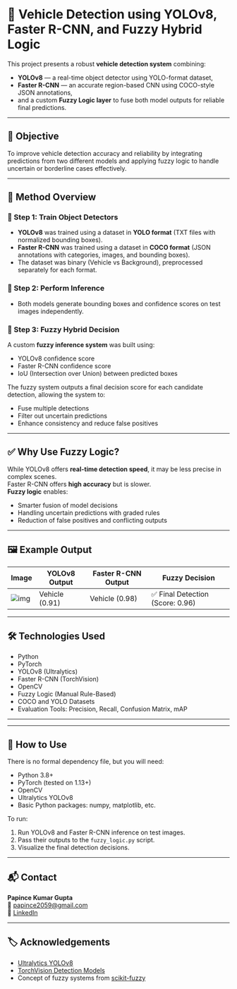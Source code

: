 # 🚗 Vehicle Detection using YOLOv8, Faster R-CNN, and Fuzzy Hybrid Logic

This project presents a robust **vehicle detection system** combining:
- **YOLOv8** — a real-time object detector using YOLO-format dataset,
- **Faster R-CNN** — an accurate region-based CNN using COCO-style JSON annotations,
- and a custom **Fuzzy Logic layer** to fuse both model outputs for reliable final predictions.

---

## 📌 Objective

To improve vehicle detection accuracy and reliability by integrating predictions from two different models and applying fuzzy logic to handle uncertain or borderline cases effectively.

---

## 🧠 Method Overview

### 🔹 Step 1: Train Object Detectors

- **YOLOv8** was trained using a dataset in **YOLO format** (TXT files with normalized bounding boxes).
- **Faster R-CNN** was trained using a dataset in **COCO format** (JSON annotations with categories, images, and bounding boxes).
- The dataset was binary (Vehicle vs Background), preprocessed separately for each format.

### 🔹 Step 2: Perform Inference

- Both models generate bounding boxes and confidence scores on test images independently.

### 🔹 Step 3: Fuzzy Hybrid Decision

A custom **fuzzy inference system** was built using:
- YOLOv8 confidence score
- Faster R-CNN confidence score
- IoU (Intersection over Union) between predicted boxes

The fuzzy system outputs a final decision score for each candidate detection, allowing the system to:
- Fuse multiple detections
- Filter out uncertain predictions
- Enhance consistency and reduce false positives

---

## ✅ Why Use Fuzzy Logic?

While YOLOv8 offers **real-time detection speed**, it may be less precise in complex scenes.  
Faster R-CNN offers **high accuracy** but is slower.  
**Fuzzy logic** enables:
- Smarter fusion of model decisions
- Handling uncertain predictions with graded rules
- Reduction of false positives and conflicting outputs

---

## 🖼️ Example Output

| Image | YOLOv8 Output | Faster R-CNN Output | Fuzzy Decision |
|-------|---------------|----------------------|----------------|
| ![img](samples/image1.jpg) | Vehicle (0.91) | Vehicle (0.98) | ✅ Final Detection (Score: 0.96) |

---

## 🛠️ Technologies Used

- Python
- PyTorch
- YOLOv8 (Ultralytics)
- Faster R-CNN (TorchVision)
- OpenCV
- Fuzzy Logic (Manual Rule-Based)
- COCO and YOLO Datasets
- Evaluation Tools: Precision, Recall, Confusion Matrix, mAP

---

---

## 🚀 How to Use

There is no formal dependency file, but you will need:
- Python 3.8+
- PyTorch (tested on 1.13+)
- OpenCV
- Ultralytics YOLOv8
- Basic Python packages: numpy, matplotlib, etc.

To run:
1. Run YOLOv8 and Faster R-CNN inference on test images.
2. Pass their outputs to the `fuzzy_logic.py` script.
3. Visualize the final detection decisions.

---

## 📬 Contact

**Papince Kumar Gupta**  
📧 [papince2059@gmail.com](mailto:papince2059@gmail.com)  
🔗 [LinkedIn](https://www.linkedin.com/in/papince/)

---

## 🏷️ Acknowledgements

- [Ultralytics YOLOv8](https://github.com/ultralytics/ultralytics)
- [TorchVision Detection Models](https://pytorch.org/vision/stable/models.html)
- Concept of fuzzy systems from [scikit-fuzzy](https://github.com/scikit-fuzzy/scikit-fuzzy)
